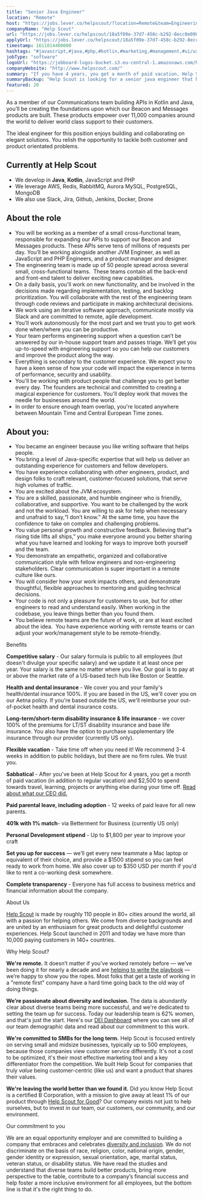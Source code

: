 ```yaml
---
title: "Senior Java Engineer"
location: "Remote"
host: "https://jobs.lever.co/helpscout/?location=Remote&team=Engineering"
companyName: "Help Scout"
url: "https://jobs.lever.co/helpscout/18a5f09e-37d7-458c-b292-8ecc0e090c62"
applyUrl: "https://jobs.lever.co/helpscout/18a5f09e-37d7-458c-b292-8ecc0e090c62/apply"
timestamp: 1611014400000
hashtags: "#javascript,#java,#php,#kotlin,#marketing,#management,#ui/ux,#docker,#aws,#git"
jobType: "software"
logoUrl: "https://jobboard-logos-bucket.s3.eu-central-1.amazonaws.com/help-scout"
companyWebsite: "http://www.helpscout.com/"
summary: "If you have 4 years, you get a month of paid vacation, Help Scout is looking for someone with your skillset."
summaryBackup: "Help Scout is looking for a senior java engineer that has experience in: #javascript, #java, #php."
featured: 20
---
```


As a member of our Communications team building APIs in Kotlin and Java, you’ll be creating the foundations upon which our Beacon and Messages products are built. These products empower over 11,000 companies around the world to deliver world class support to their customers.

The ideal engineer for this position enjoys building and collaborating on elegant solutions. You relish the opportunity to tackle both customer and product orientated problems. 

## Currently at Help Scout

*   We develop in **Java**, **Kotlin**, JavaScript and PHP
*   We leverage AWS, Redis, RabbitMQ, Aurora MySQL, PostgreSQL, MongoDB
*   We also use Slack, Jira, Github, Jenkins, Docker, Drone

## About the role

*   You will be working as a member of a small cross-functional team, responsible for expanding our APIs to support our Beacon and Messages products. These APIs serve tens of millions of requests per day. You’ll be working alongside another JVM Engineer, as well as JavaScript and PHP Engineers, and a product manager and designer.
*   The engineering team is made up of 50 people spread across several small, cross-functional teams.  These teams contain all the back-end and front-end talent to deliver exciting new capabilities.
*   On a daily basis, you'll work on new functionality, and be involved in the decisions made regarding implementation, testing, and backlog prioritization. You will collaborate with the rest of the engineering team through code reviews and participate in making architectural decisions.
*   We work using an iterative software approach, communicate mostly via Slack and are committed to remote, agile development. 
*   You’ll work autonomously for the most part and we trust you to get work done when/where you can be productive.
*   Your team performs engineering support when a question can’t be answered by our in-house support team and passes triage. We’ll get you up-to-speed with engineering support so you can help our customers and improve the product along the way.
*   Everything is secondary to the customer experience. We expect you to have a keen sense of how your code will impact the experience in terms of performance, security and usability.
*   You'll be working with product people that challenge you to get better every day. The founders are technical and committed to creating a magical experience for customers. You'll deploy work that moves the needle for businesses around the world.
*   In order to ensure enough team overlap, you're located anywhere between Mountain Time and Central European Time zones.

## About you:

*   You became an engineer because you like writing software that helps people.
*   You bring a level of Java-specific expertise that will help us deliver an outstanding experience for customers and fellow developers.
*   You have experience collaborating with other engineers, product, and design folks to craft relevant, customer-focused solutions, that serve high volumes of traffic.
*   You are excited about the JVM ecosystem.
*   You are a skilled, passionate, and humble engineer who is friendly, collaborative, and supportive. You want to be challenged by the work and not the workload. You are willing to ask for help when necessary and unafraid to say,“I don’t know.” At the same time, you have the confidence to take on complex and challenging problems.
*   You value personal growth and constructive feedback. Believing that“a rising tide lifts all ships,” you make everyone around you better sharing what you have learned and looking for ways to improve both yourself and the team.  
*   You demonstrate an empathetic, organized and collaborative communication style with fellow engineers and non-engineering stakeholders. Clear communication is super important in a remote culture like ours. 
*   You will consider how your work impacts others, and demonstrate thoughtful, flexible approaches to mentoring and guiding technical decisions.
*   Your code is not only a pleasure for customers to use, but for other engineers to read and understand easily. When working in the codebase, you leave things better than you found them.
*   You believe remote teams are the future of work, or are at least excited about the idea.  You have experience working with remote teams or can adjust your work/management style to be remote-friendly.

Benefits

**Competitive salary** - Our salary formula is public to all employees (but doesn't divulge your specific salary) and we update it at least once per year. Your salary is the same no matter where you live. Our goal is to pay at or above the market rate of a US-based tech hub like Boston or Seattle.

**Health and dental insurance** - We cover you and your family's health/dental insurance 100%. If you are based in the US, we'll cover you on our Aetna policy. If you're based outside the US, we'll reimburse your out-of-pocket health and dental insurance costs.

**Long-term/short-term disability insurance & life insurance** - we cover 100% of the premiums for LT/ST disability insurance and base life insurance. You also have the option to purchase supplementary life insurance through our provider (currently US only).

**Flexible vacation** - Take time off when you need it! We recommend 3-4 weeks in addition to public holidays, but there are no firm rules. We trust you.

**Sabbatical** - After you've been at Help Scout for 4 years, you get a month of paid vacation (in addition to regular vacation) and $2,500 to spend towards travel, learning, projects or anything else during your time off. [Read about what our CEO did.](https://www.helpscout.com/blog/sabbatical-from-work/)

**Paid parental leave, including adoption** \- 12 weeks of paid leave for all new parents.

**401k with 1% match**\- via Betterment for Business (currently US only)

**Personal Development stipend** - Up to $1,800 per year to improve your craft

**Set you up for success** — we’ll get every new teammate a Mac laptop or equivalent of their choice, and provide a $1500 stipend so you can feel ready to work from home. We also cover up to $350 USD per month if you'd like to rent a co-working desk somewhere.

**Complete transparency** - Everyone has full access to business metrics and financial information about the company.

About Us

[Help Scout](https://www.helpscout.com/) is made by roughly 110 people in 80+ cities around the world, all with a passion for helping others. We come from diverse backgrounds and are united by an enthusiasm for great products and delightful customer experiences. Help Scout launched in 2011 and today we have more than 10,000 paying customers in 140+ countries.

Why Help Scout?

**We're remote.** It doesn’t matter if you’ve worked remotely before — we’ve been doing it for nearly a decade and are [helping to write the playbook](https://www.helpscout.net/blog/remote-culture/) — we’re happy to show you the ropes. Most folks that get a taste of working in a "remote first" company have a hard time going back to the old way of doing things.

**We’re passionate about diversity and inclusion.** The data is abundantly clear about diverse teams being more successful, and we're dedicated to setting the team up for success. Today our leadership team is 62% women, and that's just the start. Here's our [DEI Dashboard](https://www.helpscout.com/dei/) where you can see all of our team demographic data and read about our commitment to this work.

**We're committed to SMBs for the long term.** Help Scout is focused entirely on serving small and midsize businesses, typically up to 500 employees, because those companies view customer service differently. It's not a cost to be optimized, it's their most effective marketing tool and a key differentiator from the competition. We built Help Scout for companies that truly _value_ being customer-centric (like us) and want a product that shares their values.

**We're leaving the world better than we found it.** Did you know Help Scout is a certified B Corporation, with a mission to give away at least 1% of our product through [Help Scout for Good](https://www.helpscout.com/for-good/)? Our company exists not just to help ourselves, but to invest in our team, our customers, our community, and our environment.

Our commitment to you

We are an equal opportunity employer and are committed to building a company that embraces and celebrates [diversity and inclusion](https://www.helpscout.com/blog/diversity-inclusion-2019/). We do not discriminate on the basis of race, religion, color, national origin, gender, gender identity or expression, sexual orientation, age, marital status, veteran status, or disability status. We have read the studies and understand that diverse teams build better products, bring more perspective to the table, contribute to a company’s financial success and help foster a more inclusive environment for all employees, but the bottom line is that it's the right thing to do.

